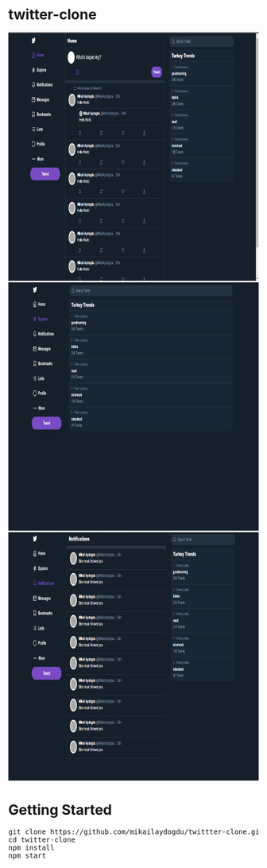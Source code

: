 # twitter-clone

<img src="img/1.png" height="500"/>
<img src="img/2.png" height="500"/>
<img src="img/3.png" height="500"/>

<h1>Getting Started</h1>

<pre>
git clone https://github.com/mikailaydogdu/twittter-clone.git
cd twitter-clone
npm install
npm start
</pre>

